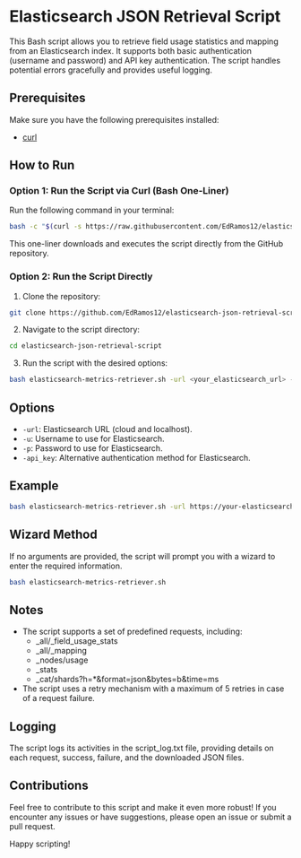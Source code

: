 # Elasticsearch JSON Retrieval Script

This Bash script allows you to retrieve field usage statistics and mapping from an Elasticsearch index. It supports both basic authentication (username and password) and API key authentication. The script handles potential errors gracefully and provides useful logging.

## Prerequisites

Make sure you have the following prerequisites installed:

- [curl](https://curl.se/)

## How to Run

### Option 1: Run the Script via Curl (Bash One-Liner)

Run the following command in your terminal:

```bash
bash -c "$(curl -s https://raw.githubusercontent.com/EdRamos12/elasticsearch-json-retrieval-script/main/elasticsearch-metrics-retriever.sh)" -- -url <your_elasticsearch_url> -u <your_username> -p <your_password> -api_key <your_api_key>
```

This one-liner downloads and executes the script directly from the GitHub repository.

### Option 2: Run the Script Directly

1. Clone the repository:

  ```bash
  git clone https://github.com/EdRamos12/elasticsearch-json-retrieval-script.git
  ```

2. Navigate to the script directory:

  ```bash
  cd elasticsearch-json-retrieval-script
  ```

3. Run the script with the desired options:

  ```bash
  bash elasticsearch-metrics-retriever.sh -url <your_elasticsearch_url> -u <your_username> -p <your_password> -api_key <your_api_key>
  ```

## Options
- `-url`: Elasticsearch URL (cloud and localhost).
- `-u`: Username to use for Elasticsearch.
- `-p`: Password to use for Elasticsearch.
- `-api_key`: Alternative authentication method for Elasticsearch.

## Example

```bash
bash elasticsearch-metrics-retriever.sh -url https://your-elasticsearch-cluster -u your-username -p your-password
```

## Wizard Method

If no arguments are provided, the script will prompt you with a wizard to enter the required information.

```bash
bash elasticsearch-metrics-retriever.sh
```

## Notes

- The script supports a set of predefined requests, including:
  - _all/_field_usage_stats
  - _all/_mapping
  - _nodes/usage
  - _stats
  - _cat/shards?h=*&format=json&bytes=b&time=ms
- The script uses a retry mechanism with a maximum of 5 retries in case of a request failure.

## Logging

The script logs its activities in the script_log.txt file, providing details on each request, success, failure, and the downloaded JSON files.

## Contributions

Feel free to contribute to this script and make it even more robust! If you encounter any issues or have suggestions, please open an issue or submit a pull request.

Happy scripting!